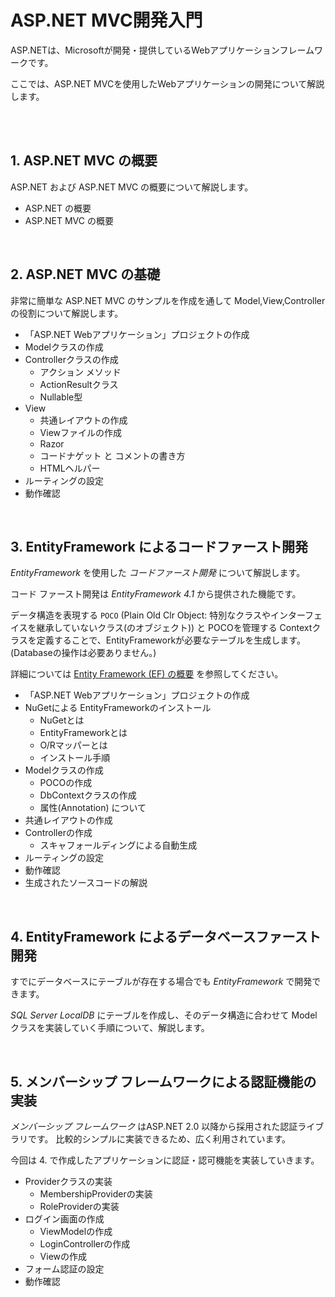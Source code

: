 # ASP.NET MVC開発入門

ASP.NETは、Microsoftが開発・提供しているWebアプリケーションフレームワークです。

ここでは、ASP.NET MVCを使用したWebアプリケーションの開発について解説します。

<br>
<br>

## 1. ASP.NET MVC の概要

ASP.NET および ASP.NET MVC の概要について解説します。

* ASP.NET の概要
* ASP.NET MVC の概要

<br>

## 2. ASP.NET MVC の基礎

非常に簡単な ASP.NET MVC のサンプルを作成を通して Model,View,Controllerの役割について解説します。

* 「ASP.NET Webアプリケーション」プロジェクトの作成
* Modelクラスの作成
* Controllerクラスの作成
  - アクション メソッド
  - ActionResultクラス
  - Nullable型
* View
  - 共通レイアウトの作成
  - Viewファイルの作成
  - Razor
  - コードナゲット と コメントの書き方
  - HTMLヘルパー
* ルーティングの設定
* 動作確認

<br>

## 3. EntityFramework によるコードファースト開発

*EntityFramework* を使用した *コードファースト開発* について解説します。

コード ファースト開発は *EntityFramework 4.1* から提供された機能です。

データ構造を表現する `POCO` (Plain Old Clr Object: 特別なクラスやインターフェイスを継承していないクラス(のオブジェクト)) と
POCOを管理する Contextクラスを定義することで、EntityFrameworkが必要なテーブルを生成します。
(Databaseの操作は必要ありません。)

詳細については [Entity Framework (EF) の概要](http://msdn.microsoft.com/ja-jp/data/ee712907) を参照してください。


* 「ASP.NET Webアプリケーション」プロジェクトの作成
* NuGetによる EntityFrameworkのインストール
  - NuGetとは
  - EntityFrameworkとは
  - O/Rマッパーとは
  - インストール手順
* Modelクラスの作成
  - POCOの作成
  - DbContextクラスの作成
  - 属性(Annotation) について
* 共通レイアウトの作成
* Controllerの作成
  - スキャフォールディングによる自動生成
* ルーティングの設定
* 動作確認
* 生成されたソースコードの解説

<br>

## 4. EntityFramework によるデータベースファースト開発

すでにデータベースにテーブルが存在する場合でも *EntityFramework* で開発できます。

*SQL Server LocalDB* にテーブルを作成し、そのデータ構造に合わせて Modelクラスを実装していく手順について、解説します。

<br>

## 5. メンバーシップ フレームワークによる認証機能の実装

*メンバーシップ フレームワーク* はASP.NET 2.0 以降から採用された認証ライブラリです。
比較的シンプルに実装できるため、広く利用されています。

今回は 4. で作成したアプリケーションに認証・認可機能を実装していきます。

* Providerクラスの実装
  - MembershipProviderの実装
  - RoleProviderの実装
* ログイン画面の作成
  - ViewModelの作成
  - LoginControllerの作成
  - Viewの作成
* フォーム認証の設定
* 動作確認

<br>
<br>
